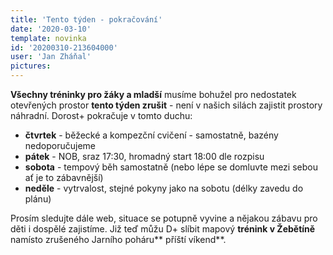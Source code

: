 ```yaml
---
title: 'Tento týden - pokračování'
date: '2020-03-10'
template: novinka
id: '20200310-213604000'
user: 'Jan Zháňal'
pictures:
---
```

**Všechny tréninky pro žáky a mladší** musíme bohužel pro nedostatek otevřených prostor **tento týden zrušit** - není v našich silách zajistit prostory náhradní. 
Dorost+ pokračuje v tomto duchu:
* **čtvrtek** - běžecké a kompezční cvičení - samostatně, bazény nedoporučujeme
* **pátek** - NOB, sraz 17:30, hromadný start 18:00 dle rozpisu
* **sobota** - tempový běh samostatně (nebo lépe se domluvte mezi sebou ať je to zábavnější)
* **neděle** - vytrvalost, stejné pokyny jako na sobotu (délky zavedu do plánu)

Prosím sledujte dále web, situace se potupně vyvine a nějakou zábavu pro děti i dospělé zajistíme. Již teď můžu D+ slíbit mapový **trénink v Žebětíně** namísto zrušeného Jarního poháru** příští víkend**.
